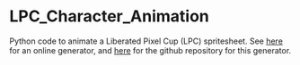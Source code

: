 # LPC_Character_Animation
Python code to animate a Liberated Pixel Cup (LPC) spritesheet.  See [here](http://gaurav.munjal.us/Universal-LPC-Spritesheet-Character-Generator/) for an online generator, and [here](https://github.com/gaurav0/Universal-LPC-Spritesheet-Character-Generator) for the github repository for this generator.  
